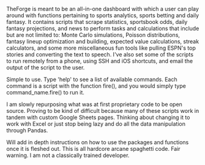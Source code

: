 TheForge is meant to be an all-in-one dashboard with which a user can play around with functions pertaining to sports analytics, sports betting and daily fantasy. It contains scripts that scrape statistics, sportsbook odds, daily fantasy projections, and news to perform tasks and calculations that include but are not limited to: Monte Carlo simulations, Poisson distributions, fantasy lineup optimization and building, expected value calculations, streak calculators, and some more miscellaneous fun tools like pulling ESPN's top stories and converting the text to speech. I've also set some of the scripts to run remotely from a phone, using SSH and iOS shortcuts, and email the output of the script to the user. 

Simple to use. Type 'help' to see a list of available commands. Each command is a script with the function fire(), and you would simply type command_name.fire() to run it.

I am slowly repurposing what was at first proprietary code to be open source. Proving to be kind of difficult because many of these scripts work in tandem with custom Google Sheets pages. Thinking about changing it to work with Excel or just stop being lazy and do all the data manipulation through Pandas. 

Will add in depth instructions on how to use the packages and functions once it is fleshed out. This is all hardcore arcane spaghetti code. 
Fair warning. I am not a classically trained developer. 
